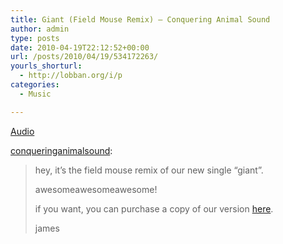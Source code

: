 ```yaml
---
title: Giant (Field Mouse Remix) – Conquering Animal Sound
author: admin
type: posts
date: 2010-04-19T22:12:52+00:00
url: /posts/2010/04/19/534172263/
yourls_shorturl:
  - http://lobban.org/i/p
categories:
  - Music

---
```

[Audio][1]

[conqueringanimalsound][2]:

> hey, it’s the field mouse remix of our new single “giant”.
> 
> awesomeawesomeawesome!
> 
> if you want, you can purchase a copy of our version [here][3].
> 
> james

 [1]: http://www.tumblr.com/audio_file/534172263/tumblr_l14xnoK6oV1qb9e8w
 [2]: http://conqueringanimalsound.tumblr.com/post/533681366/hey-its-the-field-mouse-remix-of-our-new-single
 [3]: http://www.msplinks.com/MDFodHRwOi8vYnV5LmdlcnJ5bG92ZXNyZWNvcmRzLmNvbQ==